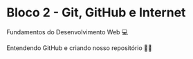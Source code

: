 # Bloco 2 - Git, GitHub e Internet

Fundamentos do Desenvolvimento Web :computer:

Entendendo GitHub e criando nosso repositório :man_student:
